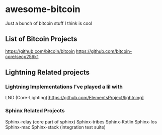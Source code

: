 # awesome-bitcoin
Just a bunch of bitcoin stuff I think is cool

## List of Bitcoin Projects
https://github.com/bitcoin/bitcoin
https://github.com/bitcoin-core/secp256k1


## Lightning Related projects

### Lightning Implementations I've played a lil with
LND
(Core-Lighting)[https://github.com/ElementsProject/lightning]

### Sphinx Related Projects
Sphinx-relay (core part of sphinx)
Sphinx-tribes
Sphinx-Kotlin
Sphinx-Ios
Sphinx-mac
Sphinx-stack (integration test suite)
